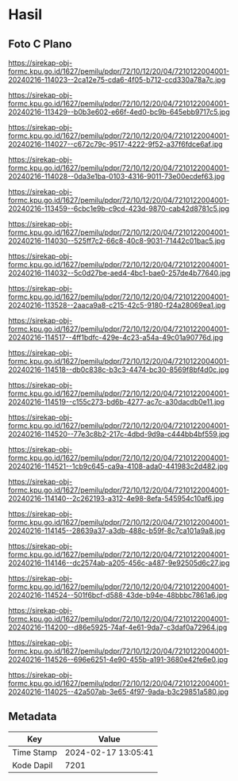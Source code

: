 # Hasil

## Foto C Plano

https://sirekap-obj-formc.kpu.go.id/1627/pemilu/pdpr/72/10/12/20/04/7210122004001-20240216-114023--2ca12e75-cda6-4f05-b712-ccd330a78a7c.jpg

https://sirekap-obj-formc.kpu.go.id/1627/pemilu/pdpr/72/10/12/20/04/7210122004001-20240216-113429--b0b3e602-e66f-4ed0-bc9b-645ebb9717c5.jpg

https://sirekap-obj-formc.kpu.go.id/1627/pemilu/pdpr/72/10/12/20/04/7210122004001-20240216-114027--c672c79c-9517-4222-9f52-a37f6fdce6af.jpg

https://sirekap-obj-formc.kpu.go.id/1627/pemilu/pdpr/72/10/12/20/04/7210122004001-20240216-114028--0da3e1ba-0103-4316-9011-73e00ecdef63.jpg

https://sirekap-obj-formc.kpu.go.id/1627/pemilu/pdpr/72/10/12/20/04/7210122004001-20240216-113459--6cbc1e9b-c9cd-423d-9870-cab42d8781c5.jpg

https://sirekap-obj-formc.kpu.go.id/1627/pemilu/pdpr/72/10/12/20/04/7210122004001-20240216-114030--525ff7c2-66c8-40c8-9031-71442c01bac5.jpg

https://sirekap-obj-formc.kpu.go.id/1627/pemilu/pdpr/72/10/12/20/04/7210122004001-20240216-114032--5c0d27be-aed4-4bc1-bae0-257de4b77640.jpg

https://sirekap-obj-formc.kpu.go.id/1627/pemilu/pdpr/72/10/12/20/04/7210122004001-20240216-113528--2aaca9a8-c215-42c5-9180-f24a28069ea1.jpg

https://sirekap-obj-formc.kpu.go.id/1627/pemilu/pdpr/72/10/12/20/04/7210122004001-20240216-114517--4ff1bdfc-429e-4c23-a54a-49c01a90776d.jpg

https://sirekap-obj-formc.kpu.go.id/1627/pemilu/pdpr/72/10/12/20/04/7210122004001-20240216-114518--db0c838c-b3c3-4474-bc30-8569f8bf4d0c.jpg

https://sirekap-obj-formc.kpu.go.id/1627/pemilu/pdpr/72/10/12/20/04/7210122004001-20240216-114519--c155c273-bd6b-4277-ac7c-a30dacdb0e11.jpg

https://sirekap-obj-formc.kpu.go.id/1627/pemilu/pdpr/72/10/12/20/04/7210122004001-20240216-114520--77e3c8b2-217c-4dbd-9d9a-c444bb4bf559.jpg

https://sirekap-obj-formc.kpu.go.id/1627/pemilu/pdpr/72/10/12/20/04/7210122004001-20240216-114521--1cb9c645-ca9a-4108-ada0-441983c2d482.jpg

https://sirekap-obj-formc.kpu.go.id/1627/pemilu/pdpr/72/10/12/20/04/7210122004001-20240216-114140--2c262193-a312-4e98-8efa-545954c10af6.jpg

https://sirekap-obj-formc.kpu.go.id/1627/pemilu/pdpr/72/10/12/20/04/7210122004001-20240216-114145--28639a37-a3db-488c-b59f-8c7ca101a9a8.jpg

https://sirekap-obj-formc.kpu.go.id/1627/pemilu/pdpr/72/10/12/20/04/7210122004001-20240216-114146--dc2574ab-a205-456c-a487-9e92505d6c27.jpg

https://sirekap-obj-formc.kpu.go.id/1627/pemilu/pdpr/72/10/12/20/04/7210122004001-20240216-114524--501f6bcf-d588-43de-b94e-48bbbc7861a6.jpg

https://sirekap-obj-formc.kpu.go.id/1627/pemilu/pdpr/72/10/12/20/04/7210122004001-20240216-114200--d86e5925-74af-4e61-9da7-c3daf0a72964.jpg

https://sirekap-obj-formc.kpu.go.id/1627/pemilu/pdpr/72/10/12/20/04/7210122004001-20240216-114526--696e6251-4e90-455b-a191-3680e42fe6e0.jpg

https://sirekap-obj-formc.kpu.go.id/1627/pemilu/pdpr/72/10/12/20/04/7210122004001-20240216-114025--42a507ab-3e65-4f97-9ada-b3c29851a580.jpg


## Metadata

| Key        | Value               |
| ---------- | ------------------- |
| Time Stamp | 2024-02-17 13:05:41 |
| Kode Dapil | 7201                |



